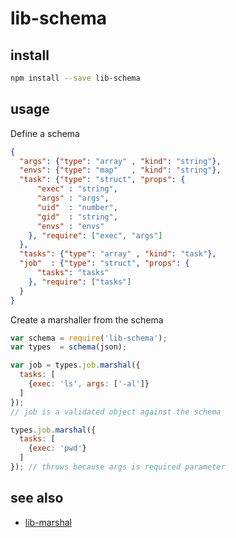 # lib-schema

## install

```bash
npm install --save lib-schema
```

## usage

Define a schema

```json
{
  "args": {"type": "array" , "kind": "string"},
  "envs": {"type": "map"   , "kind": "string"},
  "task": {"type": "struct", "props": {
      "exec" : "string",
      "args" : "args",
      "uid"  : "number",
      "gid"  : "string",
      "envs" : "envs"
    }, "require": ["exec", "args"]
  },
  "tasks": {"type": "array" , "kind": "task"},
  "job"  : {"type": "struct", "props": {
      "tasks": "tasks"
    }, "require": ["tasks"]
  }
}
```

Create a marshaller from the schema

```javascript
var schema = require('lib-schema');
var types  = schema(json);

var job = types.job.marshal({
  tasks: [
    {exec: 'ls', args: ['-al']}
  ]
});
// job is a validated object against the schema

types.job.marshal({
  tasks: [
    {exec: 'pwd'}
  ]
}); // throws because args is required parameter
```

## see also

- [lib-marshal](https://www.npmjs.org/package/lib-marshal)
